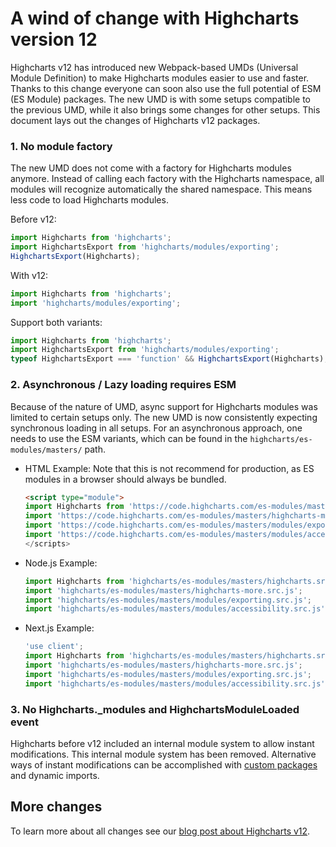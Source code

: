 # A wind of change with Highcharts version 12

Highcharts v12 has introduced new Webpack-based UMDs (Universal Module Definition) to make Highcharts modules easier to use and faster.
Thanks to this change everyone can soon also use the full potential of ESM (ES Module) packages.
The new UMD is with some setups compatible to the previous UMD, while it also brings some changes for other setups.
This document lays out the changes of Highcharts v12 packages.

### 1. No module factory

The new UMD does not come with a factory for Highcharts modules anymore.
Instead of calling each factory with the Highcharts namespace, all modules will recognize automatically the shared namespace.
This means less code to load Highcharts modules.

Before v12:
```js
import Highcharts from 'highcharts';
import HighchartsExport from 'highcharts/modules/exporting';
HighchartsExport(Highcharts);
```

With v12:
```js
import Highcharts from 'highcharts';
import 'highcharts/modules/exporting';
```

Support both variants:
```js
import Highcharts from 'highcharts';
import HighchartsExport from 'highcharts/modules/exporting';
typeof HighchartsExport === 'function' && HighchartsExport(Highcharts);
```

### 2. Asynchronous / Lazy loading requires ESM

Because of the nature of UMD, async support for Highcharts modules was limited to certain setups only.
The new UMD is now consistently expecting synchronous loading in all setups.
For an asynchronous approach, one needs to use the ESM variants, which can be found in the `highcharts/es-modules/masters/` path.

* HTML Example:
  Note that this is not recommend for production, as ES modules in a browser should always be bundled.
  ```html
  <script type="module">
  import Highcharts from 'https://code.highcharts.com/es-modules/masters/highcharts.src.js';
  import 'https://code.highcharts.com/es-modules/masters/highcharts-more.src.js';
  import 'https://code.highcharts.com/es-modules/masters/modules/exporting.src.js';
  import 'https://code.highcharts.com/es-modules/masters/modules/accessibility.src.js';
  </scripts>
  ```

* Node.js Example:
  ```js
  import Highcharts from 'highcharts/es-modules/masters/highcharts.src.js';
  import 'highcharts/es-modules/masters/highcharts-more.src.js';
  import 'highcharts/es-modules/masters/modules/exporting.src.js';
  import 'highcharts/es-modules/masters/modules/accessibility.src.js';
  ```

* Next.js Example:
  ```js
  'use client';
  import Highcharts from 'highcharts/es-modules/masters/highcharts.src.js';
  import 'highcharts/es-modules/masters/highcharts-more.src.js';
  import 'highcharts/es-modules/masters/modules/exporting.src.js';
  import 'highcharts/es-modules/masters/modules/accessibility.src.js';
  ```

### 3. No Highcharts._modules and HighchartsModuleLoaded event

Highcharts before v12 included an internal module system to allow instant modifications.
This internal module system has been removed.
Alternative ways of instant modifications can be accomplished with
[custom packages](https://www.highcharts.com/docs/getting-started/how-to-create-custom-highcharts-packages)
and dynamic imports.

## More changes

To learn more about all changes see our
[blog post about Highcharts v12](https://www.highcharts.com/blog/news/highcharts-version-12/).

